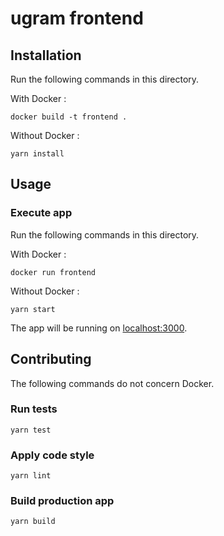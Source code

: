# ugram frontend

## Installation

Run the following commands in this directory.

With Docker : 
```shell
docker build -t frontend .
```

Without Docker : 
```
yarn install
```

## Usage

### Execute app

Run the following commands in this directory.

With Docker :
```shell
docker run frontend
```

Without Docker :
```
yarn start
```

The app will be running on [localhost:3000](http://localhost:3000).

## Contributing

The following commands do not concern Docker.

### Run tests

```
yarn test
```

### Apply code style

```
yarn lint
```

### Build production app

```
yarn build
```
